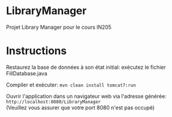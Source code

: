# LibraryManager
Projet Library Manager pour le cours IN205

# Instructions
Restaurez la base de données à son état initial: exécutez le fichier FillDatabase.java  

Compiler et exécuter: `mvn clean install tomcat7:run`

Ouvrir l'application dans un navigateur web via l'adresse générée: `http://localhost:8080/LibraryManager`  
(Veuillez vous assurer que votre port 8080 n'est pas occupé)